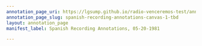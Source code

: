 ```yaml
---
annotation_page_uri: https://lgsump.github.io/radio-venceremos-test/annotations/spanish-recording-annotations-canvas-1-tbd.json
annotation_page_slug: spanish-recording-annotations-canvas-1-tbd
layout: annotation_page
manifest_label: Spanish Recording Annotations, 05-20-1981

---
```

